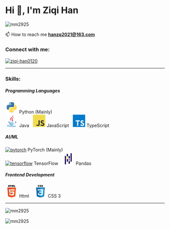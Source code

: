 # Hi 👋, I'm Ziqi Han

<p align="left"> <img src="https://komarev.com/ghpvc/?username=mm2925&label=Profile%20views&color=0e75b6&style=flat" alt="mm2925" /> </p>

📫 How to reach me **hanzq2021@163.com**

### Connect with me:

<p align="left">
<a href="https://linkedin.com/in/ziqi-han0120" target="blank"><img align="center" src="https://raw.githubusercontent.com/rahuldkjain/github-profile-readme-generator/master/src/images/icons/Social/linked-in-alt.svg" alt="ziqi-han0120" height="30" width="40" /></a>
</p>

---

### Skills:

##### Programming Languages

<a href="https://www.python.org" target="_blank" rel="noreferrer"> <img src="https://raw.githubusercontent.com/devicons/devicon/master/icons/python/python-original.svg" alt="python" width="40" height="40"/></a> Python (Mainly)<br />
<a href="https://www.java.com" target="_blank" rel="noreferrer"> <img src="https://raw.githubusercontent.com/devicons/devicon/master/icons/java/java-original.svg" alt="java" width="40" height="40"/></a> Java &nbsp;&nbsp;<a href="https://developer.mozilla.org/en-US/docs/Web/JavaScript" target="_blank" rel="noreferrer"><img src="https://raw.githubusercontent.com/devicons/devicon/master/icons/javascript/javascript-original.svg" alt="javascript" width="40" height="40"/></a> JavaScript &nbsp;&nbsp;<a href="https://www.typescriptlang.org/" target="_blank" rel="noreferrer"><img src="https://raw.githubusercontent.com/devicons/devicon/master/icons/typescript/typescript-original.svg" alt="typescript" width="40" height="40"/></a> TypeScript

##### AI/ML

<a href="https://pytorch.org/" target="_blank" rel="noreferrer"> <img src="https://www.vectorlogo.zone/logos/pytorch/pytorch-icon.svg" alt="pytorch" width="40" height="40"/></a> PyTorch (Mainly) <br />
<a href="https://www.tensorflow.org" target="_blank" rel="noreferrer"> <img src="https://www.vectorlogo.zone/logos/tensorflow/tensorflow-icon.svg" alt="tensorflow" width="40" height="40"/></a> TensorFlow &nbsp;&nbsp;<a href="https://pandas.pydata.org/" target="_blank" rel="noreferrer"><img src="https://raw.githubusercontent.com/devicons/devicon/2ae2a900d2f041da66e950e4d48052658d850630/icons/pandas/pandas-original.svg" alt="pandas" width="40" height="40"/></a> Pandas

##### Frontend Development

<a href="https://www.w3.org/html/" target="_blank" rel="noreferrer"><img src="https://raw.githubusercontent.com/devicons/devicon/master/icons/html5/html5-original-wordmark.svg" alt="html5" width="40" height="40"/></a> Html &nbsp;&nbsp;    <a href="https://www.w3schools.com/css/" target="_blank" rel="noreferrer"><img src="https://raw.githubusercontent.com/devicons/devicon/master/icons/css3/css3-original-wordmark.svg" alt="css3" width="40" height="40"/></a> CSS 3





---



<p><img align="center" src="https://github-readme-stats.vercel.app/api/top-langs?username=mm2925&show_icons=true&locale=en&layout=compact" alt="mm2925" /></p>

<p><img align="center" src="https://github-readme-stats.vercel.app/api/top-langs?username=mm2925&show_icons=true&locale=en&layout=compact" alt="mm2925" /></p>
